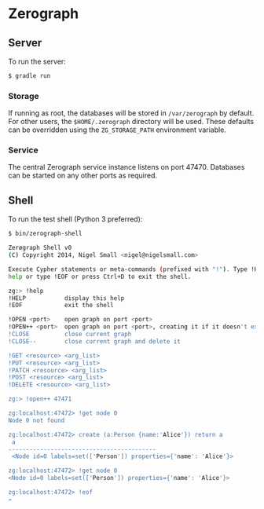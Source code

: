 # Zerograph

## Server

To run the server:

```bash
$ gradle run
```

### Storage

If running as root, the databases will be stored in ``/var/zerograph`` by
default. For other users, the ``$HOME/.zerograph`` directory will be used.
These defaults can be overridden using the ``ZG_STORAGE_PATH`` environment
variable.

### Service

The central Zerograph service instance listens on port 47470. Databases can be
started on any other ports as required.


## Shell

To run the test shell (Python 3 preferred):

```bash
$ bin/zerograph-shell

Zerøgraph Shell v0
(C) Copyright 2014, Nigel Small <nigel@nigelsmall.com>

Execute Cypher statements or meta-commands (prefixed with "!"). Type !HELP for
help or type !EOF or press Ctrl+D to exit the shell.

zg:> !help
!HELP           display this help
!EOF            exit the shell

!OPEN <port>    open graph on port <port>
!OPEN++ <port>  open graph on port <port>, creating it if it doesn't exist
!CLOSE          close current graph
!CLOSE--        close current graph and delete it

!GET <resource> <arg_list>
!PUT <resource> <arg_list>
!PATCH <resource> <arg_list>
!POST <resource> <arg_list>
!DELETE <resource> <arg_list>

zg:> !open++ 47471

zg:localhost:47472> !get node 0
Node 0 not found

zg:localhost:47472> create (a:Person {name:'Alice'}) return a
 a
------------------------------------------
 <Node id=0 labels=set(['Person']) properties={'name': 'Alice'}>

zg:localhost:47472> !get node 0
<Node id=0 labels=set(['Person']) properties={'name': 'Alice'}>

zg:localhost:47472> !eof
⌁
```
